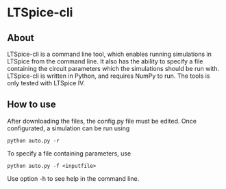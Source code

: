 # LTSpice-cli

## About

LTSpice-cli is a command line tool, which enables running simulations in LTSpice from the command line. It also has the ability to specify a file containing the circuit parameters which the simulations should be run with. LTSpice-cli is written in Python, and requires NumPy to run. The tools is only tested with LTSpice IV.

## How to use

After downloading the files, the config.py file must be edited. Once configurated, a simulation can be run using
```
python auto.py -r
```
To specify a file containing parameters, use
```
python auto.py -f <inputfile>
```
Use option -h to see help in the command line.
